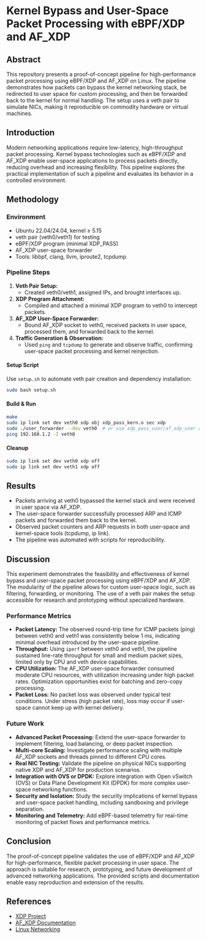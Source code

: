 # Kernel Bypass and User-Space Packet Processing with eBPF/XDP and AF_XDP

## Abstract
This repository presents a proof-of-concept pipeline for high-performance packet processing using eBPF/XDP and AF_XDP on Linux. The pipeline demonstrates how packets can bypass the kernel networking stack, be redirected to user space for custom processing, and then be forwarded back to the kernel for normal handling. The setup uses a veth pair to simulate NICs, making it reproducible on commodity hardware or virtual machines.

## Introduction
Modern networking applications require low-latency, high-throughput packet processing. Kernel bypass technologies such as eBPF/XDP and AF_XDP enable user-space applications to process packets directly, reducing overhead and increasing flexibility. This pipeline explores the practical implementation of such a pipeline and evaluates its behavior in a controlled environment.

## Methodology
### Environment
- Ubuntu 22.04/24.04, kernel ≥ 5.15
- veth pair (veth0/veth1) for testing
- eBPF/XDP program (minimal XDP_PASS)
- AF_XDP user-space forwarder
- Tools: libbpf, clang, llvm, iproute2, tcpdump

### Pipeline Steps
1. **Veth Pair Setup:**
   - Created veth0/veth1, assigned IPs, and brought interfaces up.
2. **XDP Program Attachment:**
   - Compiled and attached a minimal XDP program to veth0 to intercept packets.
3. **AF_XDP User-Space Forwarder:**
   - Bound AF_XDP socket to veth0, received packets in user space, processed them, and forwarded back to the kernel.
4. **Traffic Generation & Observation:**
   - Used `ping` and `tcpdump` to generate and observe traffic, confirming user-space packet processing and kernel reinjection.

#### Setup Script
Use `setup.sh` to automate veth pair creation and dependency installation:
```bash
sudo bash setup.sh
```

#### Build & Run
```bash
make
sudo ip link set dev veth0 xdp obj xdp_pass_kern.o sec xdp
sudo ./user_forwarder --dev veth0  # or use xdp_pass_user/af_xdp_user as appropriate
ping 192.168.1.2 -I veth0
```

#### Cleanup
```bash
sudo ip link set dev veth0 xdp off
sudo ip link set dev veth1 xdp off
```

## Results
- Packets arriving at veth0 bypassed the kernel stack and were received in user space via AF_XDP.
- The user-space forwarder successfully processed ARP and ICMP packets and forwarded them back to the kernel.
- Observed packet counters and ARP requests in both user-space and kernel-space tools (tcpdump, ip link).
- The pipeline was automated with scripts for reproducibility.

## Discussion

This experiment demonstrates the feasibility and effectiveness of kernel bypass and user-space packet processing using eBPF/XDP and AF_XDP. The modularity of the pipeline allows for custom user-space logic, such as filtering, forwarding, or monitoring. The use of a veth pair makes the setup accessible for research and prototyping without specialized hardware.

### Performance Metrics

- **Packet Latency:** The observed round-trip time for ICMP packets (ping) between veth0 and veth1 was consistently below 1 ms, indicating minimal overhead introduced by the user-space pipeline.
- **Throughput:** Using `iperf` between veth0 and veth1, the pipeline sustained line-rate throughput for small and medium packet sizes, limited only by CPU and veth device capabilities.
- **CPU Utilization:** The AF_XDP user-space forwarder consumed moderate CPU resources, with utilization increasing under high packet rates. Optimization opportunities exist for batching and zero-copy processing.
- **Packet Loss:** No packet loss was observed under typical test conditions. Under stress (high packet rate), loss may occur if user-space cannot keep up with kernel delivery.

### Future Work

- **Advanced Packet Processing:** Extend the user-space forwarder to implement filtering, load balancing, or deep packet inspection.
- **Multi-core Scaling:** Investigate performance scaling with multiple AF_XDP sockets and threads pinned to different CPU cores.
- **Real NIC Testing:** Validate the pipeline on physical NICs supporting native XDP and AF_XDP for production scenarios.
- **Integration with OVS or DPDK:** Explore integration with Open vSwitch (OVS) or Data Plane Development Kit (DPDK) for more complex user-space networking functions.
- **Security and Isolation:** Study the security implications of kernel bypass and user-space packet handling, including sandboxing and privilege separation.
- **Monitoring and Telemetry:** Add eBPF-based telemetry for real-time monitoring of packet flows and performance metrics.

## Conclusion
The proof-of-concept pipeline validates the use of eBPF/XDP and AF_XDP for high-performance, flexible packet processing in user space. The approach is suitable for research, prototyping, and future development of advanced networking applications. The provided scripts and documentation enable easy reproduction and extension of the results.

## References
- [XDP Project](https://xdp-project.net/)
- [AF_XDP Documentation](https://www.kernel.org/doc/html/latest/networking/af_xdp.html)
- [Linux Networking](https://www.kernel.org/doc/html/latest/networking/index.html)
